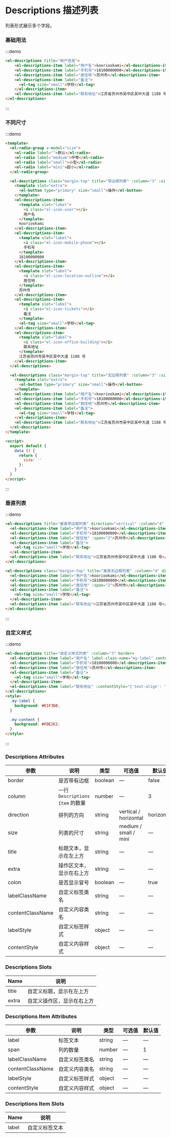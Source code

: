 # Descriptions 描述列表

列表形式展示多个字段。

### 基础用法

:::demo

```html
<el-descriptions title="用户信息">
    <el-descriptions-item label="用户名">kooriookami</el-descriptions-item>
    <el-descriptions-item label="手机号">18100000000</el-descriptions-item>
    <el-descriptions-item label="居住地">苏州市</el-descriptions-item>
    <el-descriptions-item label="备注">
      <el-tag size="small">学校</el-tag>
    </el-descriptions-item>
    <el-descriptions-item label="联系地址">江苏省苏州市吴中区吴中大道 1188 号</el-descriptions-item>
</el-descriptions>
```
:::

### 不同尺寸

:::demo

```html
<template>
  <el-radio-group v-model="size">
    <el-radio label="">默认</el-radio>
    <el-radio label="medium">中等</el-radio>
    <el-radio label="small">小型</el-radio>
    <el-radio label="mini">超小</el-radio>
  </el-radio-group>

  <el-descriptions class="margin-top" title="带边框列表" :column="3" :size="size" border>
    <template slot="extra">
      <el-button type="primary" size="small">操作</el-button>
    </template>
    <el-descriptions-item>
      <template slot="label">
        <i class="el-icon-user"></i>
        用户名
      </template>
      kooriookami
    </el-descriptions-item>
    <el-descriptions-item>
      <template slot="label">
        <i class="el-icon-mobile-phone"></i>
        手机号
      </template>
      18100000000
    </el-descriptions-item>
    <el-descriptions-item>
      <template slot="label">
        <i class="el-icon-location-outline"></i>
        居住地
      </template>
      苏州市
    </el-descriptions-item>
    <el-descriptions-item>
      <template slot="label">
        <i class="el-icon-tickets"></i>
        备注
      </template>
      <el-tag size="small">学校</el-tag>
    </el-descriptions-item>
    <el-descriptions-item>
      <template slot="label">
        <i class="el-icon-office-building"></i>
        联系地址
      </template>
      江苏省苏州市吴中区吴中大道 1188 号
    </el-descriptions-item>
  </el-descriptions>

  <el-descriptions class="margin-top" title="无边框列表" :column="3" :size="size">
    <template slot="extra">
      <el-button type="primary" size="small">操作</el-button>
    </template>
    <el-descriptions-item label="用户名">kooriookami</el-descriptions-item>
    <el-descriptions-item label="手机号">18100000000</el-descriptions-item>
    <el-descriptions-item label="居住地">苏州市</el-descriptions-item>
    <el-descriptions-item label="备注">
      <el-tag size="small">学校</el-tag>
    </el-descriptions-item>
    <el-descriptions-item label="联系地址">江苏省苏州市吴中区吴中大道 1188 号</el-descriptions-item>
  </el-descriptions>
</template>

<script>
  export default {
    data () {
      return {
        size: ''
      };
    }
  }
</script>
```
:::

### 垂直列表

:::demo

```html
<el-descriptions title="垂直带边框列表" direction="vertical" :column="4" border>
  <el-descriptions-item label="用户名">kooriookami</el-descriptions-item>
  <el-descriptions-item label="手机号">18100000000</el-descriptions-item>
  <el-descriptions-item label="居住地" :span="2">苏州市</el-descriptions-item>
  <el-descriptions-item label="备注">
    <el-tag size="small">学校</el-tag>
  </el-descriptions-item>
  <el-descriptions-item label="联系地址">江苏省苏州市吴中区吴中大道 1188 号</el-descriptions-item>
</el-descriptions>

<el-descriptions class="margin-top" title="垂直无边框列表" :column="4" direction="vertical">
  <el-descriptions-item label="用户名">kooriookami</el-descriptions-item>
  <el-descriptions-item label="手机号">18100000000</el-descriptions-item>
  <el-descriptions-item label="居住地" :span="2">苏州市</el-descriptions-item>
  <el-descriptions-item label="备注">
    <el-tag size="small">学校</el-tag>
  </el-descriptions-item>
  <el-descriptions-item label="联系地址">江苏省苏州市吴中区吴中大道 1188 号</el-descriptions-item>
</el-descriptions>
```
:::

### 自定义样式

:::demo

```html
<el-descriptions title="自定义样式列表" :column="3" border>
  <el-descriptions-item label="用户名" label-class-name="my-label" content-class-name="my-content">kooriookami</el-descriptions-item>
  <el-descriptions-item label="手机号">18100000000</el-descriptions-item>
  <el-descriptions-item label="居住地">苏州市</el-descriptions-item>
  <el-descriptions-item label="备注">
    <el-tag size="small">学校</el-tag>
  </el-descriptions-item>
  <el-descriptions-item label="联系地址" :contentStyle="{'text-align': 'right'}">江苏省苏州市吴中区吴中大道 1188 号</el-descriptions-item>
</el-descriptions>
<style>
  .my-label {
    background: #E1F3D8;
  }

  .my-content {
    background: #FDE2E2;
  }
</style>
```
:::

### Descriptions Attributes
| 参数          | 说明            | 类型            | 可选值                 | 默认值   |
|-------------  |---------------- |---------------- |---------------------- |-------- |
| border        | 是否带有边框         | boolean  |          —             |    false     |
| column        | 一行 `Descriptions Item` 的数量  | number | — |    3  |
| direction     | 排列的方向  | string | vertical / horizontal |    horizontal  |
| size          | 列表的尺寸    | string  |    medium / small / mini  |  — |
| title         | 标题文本，显示在左上方    | string  |    —  |  — |
| extra         | 操作区文本，显示在右上方    | string  |    —  |  — |
| colon         | 是否显示冒号    | boolean  |    —  |  true |
| labelClassName | 自定义标签类名    | string |    —  |  — |
| contentClassName | 自定义内容类名    | string |    —  | — |
| labelStyle | 自定义标签样式 | object |    —  | — |
| contentStyle | 自定义内容样式    | object |    —  | — |

### Descriptions Slots

| Name | 说明 |
|------|--------|
| title | 自定义标题，显示在左上方  |
| extra | 自定义操作区，显示在右上方  |

### Descriptions Item Attributes
| 参数          | 说明            | 类型            | 可选值                 | 默认值   |
|-------------  |---------------- |---------------- |---------------------- |-------- |
| label          | 标签文本         | string  |          —             |    —     |
| span          | 列的数量         | number  |          —             |    1     |
| labelClassName | 自定义标签类名    | string |    —  |  — |
| contentClassName | 自定义内容类名    | string |    —  | — |
| labelStyle | 自定义标签样式 | object |    —  | — |
| contentStyle | 自定义内容样式    | object |    —  | — |

### Descriptions Item Slots

| Name | 说明 |
|------|--------|
| label | 自定义标签文本  |
